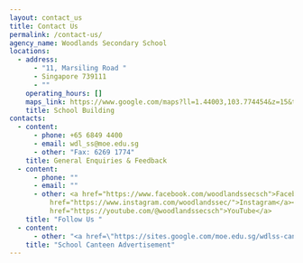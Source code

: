 ```yaml
---
layout: contact_us
title: Contact Us
permalink: /contact-us/
agency_name: Woodlands Secondary School
locations:
  - address:
      - "11, Marsiling Road "
      - Singapore 739111
      - ""
    operating_hours: []
    maps_link: https://www.google.com/maps?ll=1.44003,103.774454&z=15&t=m&hl=en&gl=US&mapclient=embed&cid=15480105128922993824
    title: School Building
contacts:
  - content:
      - phone: +65 6849 4400
      - email: wdl_ss@moe.edu.sg
      - other: "Fax: 6269 1774"
    title: General Enquiries & Feedback
  - content:
      - phone: ""
      - email: ""
      - other: <a href="https://www.facebook.com/woodlandssecsch">Facebook</a><br /><a
          href="https://www.instagram.com/woodlandssec/">Instagram</a><br/><a
          href="https://youtube.com/@woodlandssecsch">YouTube</a>
    title: "Follow Us "
  - content:
      - other: "<a href=\"https://sites.google.com/moe.edu.sg/wdlss-canteenadvertisement/home\">For more details, click here</a>"
    title: "School Canteen Advertisement"
---
```


